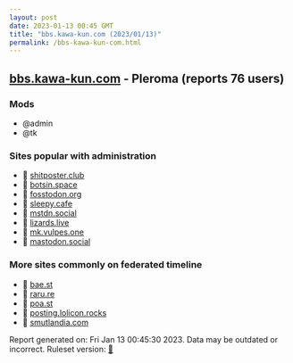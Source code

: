 ```yaml
---
layout: post
date: 2023-01-13 00:45 GMT
title: "bbs.kawa-kun.com (2023/01/13)"
permalink: /bbs-kawa-kun-com.html
---
```


## [bbs.kawa-kun.com](https://bbs.kawa-kun.com) - Pleroma (reports 76 users)

### Mods
 * @admin
 * @tk

### Sites popular with administration

* 🐘 [shitposter.club](/shitposter-club.html)
* 🐘 [botsin.space](/botsin-space.html)
* 🐘 [fosstodon.org](/fosstodon-org.html)
* 🐘 [sleepy.cafe](/sleepy-cafe.html)
* 🐘 [mstdn.social](/mstdn-social.html)
* 🐘 [lizards.live](/lizards-live.html)
* 🐘 [mk.vulpes.one](/mk-vulpes-one.html)
* 🐘 [mastodon.social](/mastodon-social.html)

### More sites commonly on federated timeline

* 🐘 [bae.st](/bae-st.html)
* 🐘 [raru.re](/raru-re.html)
* 🐘 [poa.st](/poa-st.html)
* 🐘 [posting.lolicon.rocks](/posting-lolicon-rocks.html)
* 🐘 [smutlandia.com](/smutlandia-com.html)

Report generated on: Fri Jan 13 00:45:30 2023. Data may be outdated or incorrect.
Ruleset version: [🧁](/version-cupcake)
